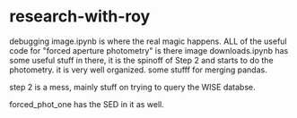 # research-with-roy

debugging image.ipynb is where the real magic happens. ALL of the useful code for "forced aperture photometry" is there
image downloads.ipynb has some useful stuff in there, it is the spinoff of Step 2 and starts to do the photometry. it is very well organized. some stufff for merging pandas.

step 2 is a mess, mainly stuff on trying to query the WISE databse.



forced_phot_one has the SED in it as well.